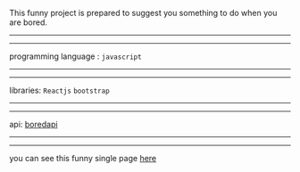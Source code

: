 This funny project is prepared to suggest you something to do when you are bored.

-------------------------------------
-------------------------------------
programming language :
`javascript`

-------------------------------------
-------------------------------------
libraries:
`Reactjs`
`bootstrap`

-------------------------------------
-------------------------------------
api:
[boredapi](https://www.boredapi.com/)

-------------------------------------
-------------------------------------
you can see this funny single page [here](http://boringtimes.ir/)
